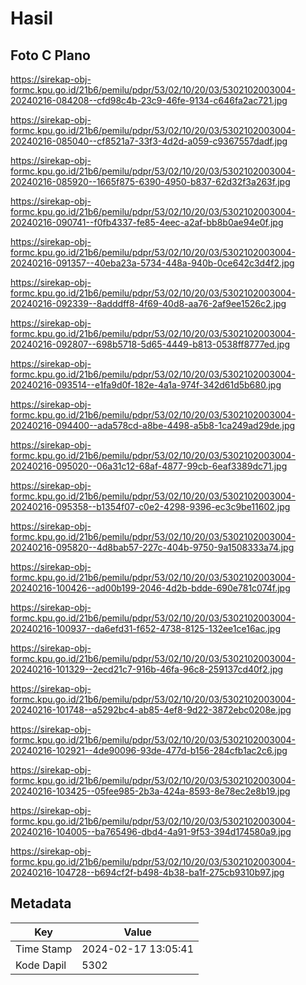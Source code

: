 # Hasil

## Foto C Plano

https://sirekap-obj-formc.kpu.go.id/21b6/pemilu/pdpr/53/02/10/20/03/5302102003004-20240216-084208--cfd98c4b-23c9-46fe-9134-c646fa2ac721.jpg

https://sirekap-obj-formc.kpu.go.id/21b6/pemilu/pdpr/53/02/10/20/03/5302102003004-20240216-085040--cf8521a7-33f3-4d2d-a059-c9367557dadf.jpg

https://sirekap-obj-formc.kpu.go.id/21b6/pemilu/pdpr/53/02/10/20/03/5302102003004-20240216-085920--1665f875-6390-4950-b837-62d32f3a263f.jpg

https://sirekap-obj-formc.kpu.go.id/21b6/pemilu/pdpr/53/02/10/20/03/5302102003004-20240216-090741--f0fb4337-fe85-4eec-a2af-bb8b0ae94e0f.jpg

https://sirekap-obj-formc.kpu.go.id/21b6/pemilu/pdpr/53/02/10/20/03/5302102003004-20240216-091357--40eba23a-5734-448a-940b-0ce642c3d4f2.jpg

https://sirekap-obj-formc.kpu.go.id/21b6/pemilu/pdpr/53/02/10/20/03/5302102003004-20240216-092339--8adddff8-4f69-40d8-aa76-2af9ee1526c2.jpg

https://sirekap-obj-formc.kpu.go.id/21b6/pemilu/pdpr/53/02/10/20/03/5302102003004-20240216-092807--698b5718-5d65-4449-b813-0538ff8777ed.jpg

https://sirekap-obj-formc.kpu.go.id/21b6/pemilu/pdpr/53/02/10/20/03/5302102003004-20240216-093514--e1fa9d0f-182e-4a1a-974f-342d61d5b680.jpg

https://sirekap-obj-formc.kpu.go.id/21b6/pemilu/pdpr/53/02/10/20/03/5302102003004-20240216-094400--ada578cd-a8be-4498-a5b8-1ca249ad29de.jpg

https://sirekap-obj-formc.kpu.go.id/21b6/pemilu/pdpr/53/02/10/20/03/5302102003004-20240216-095020--06a31c12-68af-4877-99cb-6eaf3389dc71.jpg

https://sirekap-obj-formc.kpu.go.id/21b6/pemilu/pdpr/53/02/10/20/03/5302102003004-20240216-095358--b1354f07-c0e2-4298-9396-ec3c9be11602.jpg

https://sirekap-obj-formc.kpu.go.id/21b6/pemilu/pdpr/53/02/10/20/03/5302102003004-20240216-095820--4d8bab57-227c-404b-9750-9a1508333a74.jpg

https://sirekap-obj-formc.kpu.go.id/21b6/pemilu/pdpr/53/02/10/20/03/5302102003004-20240216-100426--ad00b199-2046-4d2b-bdde-690e781c074f.jpg

https://sirekap-obj-formc.kpu.go.id/21b6/pemilu/pdpr/53/02/10/20/03/5302102003004-20240216-100937--da6efd31-f652-4738-8125-132ee1ce16ac.jpg

https://sirekap-obj-formc.kpu.go.id/21b6/pemilu/pdpr/53/02/10/20/03/5302102003004-20240216-101329--2ecd21c7-916b-46fa-96c8-259137cd40f2.jpg

https://sirekap-obj-formc.kpu.go.id/21b6/pemilu/pdpr/53/02/10/20/03/5302102003004-20240216-101748--a5292bc4-ab85-4ef8-9d22-3872ebc0208e.jpg

https://sirekap-obj-formc.kpu.go.id/21b6/pemilu/pdpr/53/02/10/20/03/5302102003004-20240216-102921--4de90096-93de-477d-b156-284cfb1ac2c6.jpg

https://sirekap-obj-formc.kpu.go.id/21b6/pemilu/pdpr/53/02/10/20/03/5302102003004-20240216-103425--05fee985-2b3a-424a-8593-8e78ec2e8b19.jpg

https://sirekap-obj-formc.kpu.go.id/21b6/pemilu/pdpr/53/02/10/20/03/5302102003004-20240216-104005--ba765496-dbd4-4a91-9f53-394d174580a9.jpg

https://sirekap-obj-formc.kpu.go.id/21b6/pemilu/pdpr/53/02/10/20/03/5302102003004-20240216-104728--b694cf2f-b498-4b38-ba1f-275cb9310b97.jpg


## Metadata

| Key        | Value               |
| ---------- | ------------------- |
| Time Stamp | 2024-02-17 13:05:41 |
| Kode Dapil | 5302                |



